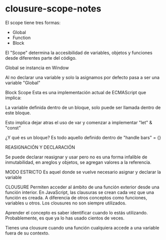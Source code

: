 # clousure-scope-notes

El scope tiene tres formas:

- Global
- Function
- Block


El "Scope" determina la accesibilidad de variables, objetos y funciones desde diferentes parte del código.

Global se instancia en Window

Al no declarar una variable y solo la asignamos por defecto pasa a ser una variable "Global"

Block Scope
Esta es una implementación actual de ECMAScript que implica:

La variable definida dentro de un bloque, solo puede ser llamada dentro de este bloque.

Esto implica dejar atras el uso de var y comenzar a implementar "let" & "const"

¿Y qué es un bloque?
Es todo aquello definido dentro de "handle bars" = {}


REASIGNACIÓN Y DECLARACIÓN

Se puede declarar reasignar y usar pero no es una forma infalible de inmutabilidad, en areglos y objetos, se agregan valores a la referencia.


MODO ESTRICTO
Es aquel donde se vuelve necesario asignar y declarar la variable


CLOUSURE
Permiten acceder al ámbito de una función exterior desde una función interior. En JavaScript, las clausuras se crean cada vez que una función es creada.
A diferencia de otros conceptos como funciones, variables u otros. Los clousures no son siempre utilizados.

Aprender el concepto es saber identificar cuando lo estás utilizando. Probablemente, es que ya lo has usado cientos de veces.

Tienes una clousure cuando una función cualquiera accede a una variable fuera de su contexto.